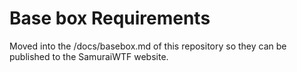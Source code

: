# Base box Requirements

Moved into the /docs/basebox.md of this repository so they can be published to the SamuraiWTF website.